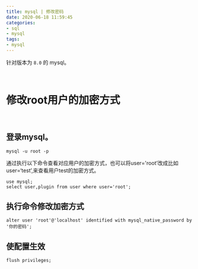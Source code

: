 ```yaml
---
title: mysql | 修改密码
date: 2020-06-18 11:59:45
categories:
- sql
- mysql
tags:
- mysql
---
```

针对版本为 `8.0` 的 mysql。

<!-- more -->

<br/>

# 修改root用户的加密方式

<br/>

## 登录mysql。

	mysql -u root -p

通过执行以下命令查看对应用户的加密方式，也可以将user='root’改成比如user=‘test’,来查看用户test的加密方式。

	use mysql;
	select user,plugin from user where user='root';

## 执行命令修改加密方式

	alter user 'root'@'localhost' identified with mysql_native_password by '你的密码';

## 使配置生效

	flush privileges;


